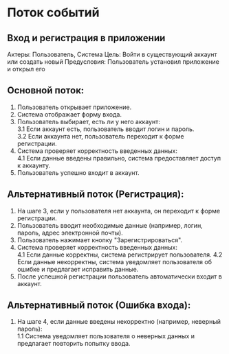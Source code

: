 # Поток событий
## Вход и регистрация в приложении
Актеры: Пользователь, Система
Цель: Войти в существующий аккаунт или создать новый
Предусловия: Пользователь установил приложение и открыл его

## Основной поток:
1. Пользователь открывает приложение. 
2. Система отображает форму входа. 
3. Пользователь выбирает, есть ли у него аккаунт:    
  3.1 Если аккаунт есть, пользователь вводит логин и пароль.  
  3.2 Если аккаунта нет, пользователь переходит к форме регистрации.  
4. Система проверяет корректность введенных данных:   
  4.1 Если данные введены правильно, система предоставляет доступ к аккаунту.  
5. Пользователь успешно входит в аккаунт. 

## Альтернативный поток (Регистрация):
1. На шаге 3, если у пользователя нет аккаунта, он переходит к форме регистрации. 
2. Пользователь вводит необходимые данные (например, логин, пароль, адрес электронной почты). 
3. Пользователь нажимает кнопку "Зарегистрироваться". 
4. Система проверяет корректность введенных данных:   
  4.1 Если данные корректны, система регистрирует пользователя. 
  4.2 Если данные некорректны, система уведомляет пользователя об ошибке и предлагает исправить данные. 
5. После успешной регистрации пользователь автоматически входит в аккаунт. 

## Альтернативный поток (Ошибка входа):
1. На шаге 4, если данные введены некорректно (например, неверный пароль):   
  1.1 Система уведомляет пользователя о неверных данных и предлагает повторить попытку ввода. 
